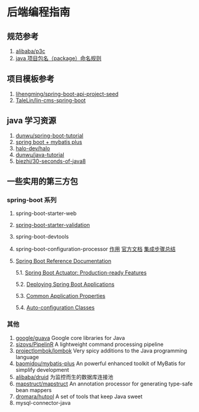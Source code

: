 # 后端编程指南

## 规范参考

1. [alibaba/p3c](https://github.com/alibaba/p3c)
2. [java 项目包名（package）命名规则](https://www.cnblogs.com/Haidnor/p/12241224.html)

## 项目模板参考

1. [lihengming/spring-boot-api-project-seed](https://github.com/lihengming/spring-boot-api-project-seed)
2. [TaleLin/lin-cms-spring-boot](https://github.com/TaleLin/lin-cms-spring-boot)


## java 学习资源

1. [dunwu/spring-boot-tutorial](https://github.com/dunwu/spring-boot-tutorial)
2. [spring boot + mybatis plus](https://juejin.cn/post/6844903862004875272)
3. [halo-dev/halo](https://github.com/halo-dev/halo)
4. [dunwu/java-tutorial](https://github.com/dunwu/java-tutorial)
5. [biezhi/30-seconds-of-java8](https://github.com/biezhi/30-seconds-of-java8)

## 一些实用的第三方包

### spring-boot 系列

1. spring-boot-starter-web
2. [spring-boot-starter-validation](https://spring.io/guides/gs/validating-form-input)
3. spring-boot-devtools
4. spring-boot-configuration-processor [作用](https://blog.csdn.net/weixin_43328357/article/details/106993172) [官方文档](https://docs.spring.io/spring-boot/docs/current/reference/html/configuration-metadata.html#configuration-metadata.annotation-processor) [集成步骤总结](https://www.cnblogs.com/myesn/p/spring-boot-integration-spring-boot-configuration-processor.html)
5. [Spring Boot Reference Documentation](https://docs.spring.io/spring-boot/docs/current/reference/html/index.html)

    5.1. [Spring Boot Actuator: Production-ready Features](https://docs.spring.io/spring-boot/docs/current/reference/html/actuator.html)

    5.2. [Deploying Spring Boot Applications](https://docs.spring.io/spring-boot/docs/current/reference/html/deployment.html)

    5.3. [Common Application Properties](https://docs.spring.io/spring-boot/docs/current/reference/html/application-properties.html)

    5.4. [Auto-configuration Classes](https://docs.spring.io/spring-boot/docs/current/reference/html/auto-configuration-classes.html#auto-configuration-classes)

### 其他

1. [google/guava](https://github.com/google/guava) Google core libraries for Java
2. [sizovs/PipelinR](https://github.com/sizovs/PipelinR) A lightweight command processing pipeline
3. [projectlombok/lombok](https://github.com/projectlombok/lombok) Very spicy additions to the Java programming language
4. [baomidou/mybatis-plus](https://github.com/baomidou/mybatis-plus) An powerful enhanced toolkit of MyBatis for simplify development
5. [alibaba/druid](https://github.com/alibaba/druid) 为监控而生的数据库连接池
6. [mapstruct/mapstruct](https://github.com/mapstruct/mapstruct) An annotation processor for generating type-safe bean mappers
7. [dromara/hutool](https://github.com/dromara/hutool) A set of tools that keep Java sweet
8. mysql-connector-java